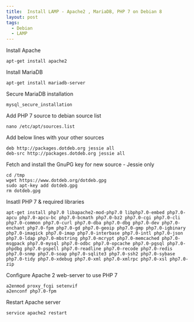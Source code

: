 ```yaml
---
title:  Install LAMP - Apache2 , MariaDB, PHP 7	on Debian 8
layout: post
tags:
  - Debian
  - LAMP
---
```


Install Apache

	apt-get install apache2

Install MariaDB

	apt-get install mariadb-server

Secure MariaDB installation

	mysql_secure_installation

Add PHP 7 source to debian source list

	nano /etc/apt/sources.list

Add below lines with your other sources

	deb http://packages.dotdeb.org jessie all
	deb-src http://packages.dotdeb.org jessie all

Fetch and install the GnuPG key for new source - Jessie only

	cd /tmp
	wget https://www.dotdeb.org/dotdeb.gpg
	sudo apt-key add dotdeb.gpg
	rm dotdeb.gpg

Insatll PHP 7 & required libraries

	apt-get install php7.0 libapache2-mod-php7.0 libphp7.0-embed php7.0-apcu php7.0-apcu-bc php7.0-bcmath php7.0-bz2 php7.0-cgi php7.0-cli php7.0-common php7.0-curl php7.0-dba php7.0-dbg php7.0-dev php7.0-enchant php7.0-fpm php7.0-gd php7.0-geoip php7.0-gmp php7.0-igbinary php7.0-imagick php7.0-imap php7.0-interbase php7.0-intl php7.0-json php7.0-ldap php7.0-mbstring php7.0-mcrypt php7.0-memcached php7.0-msgpack php7.0-mysql php7.0-odbc php7.0-opcache php7.0-pgsql php7.0-phpdbg php7.0-pspell php7.0-readline php7.0-recode php7.0-redis php7.0-snmp php7.0-soap php7.0-sqlite3 php7.0-ssh2 php7.0-sybase php7.0-tidy php7.0-xdebug php7.0-xml php7.0-xmlrpc php7.0-xsl php7.0-zip

Configure Apache 2 web-server to use PHP 7

	a2enmod proxy_fcgi setenvif
	a2enconf php7.0-fpm

Restart Apache server

	service apache2 restart
